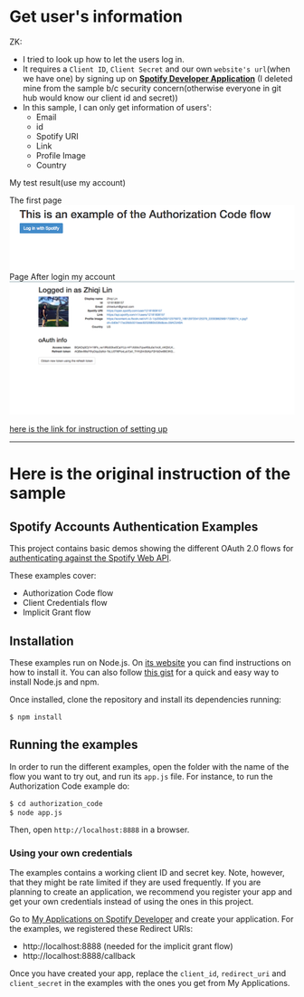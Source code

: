 # Get user's information
ZK: 

* I tried to look up how to let the users log in.
* It requires a `Client ID`, `Client Secret` and our own `website's url`(when we have one) by signing up on [**Spotify Developer Application**](https://developer.spotify.com/my-applications/#!/)
(I deleted mine from the sample b/c security concern(otherwise everyone in git hub would know our client id and secret))
* In this sample, I can only get information of users':
	* Email
	* id
	* Spotify URI
	* Link
	* Profile Image
	* Country

My test result(use my account)

The first page 
![the first page](https://raw.githubusercontent.com/ryukiri/info_201_final_project/master/test%20%20Authorization%20/pic/Screen%20Shot%202017-05-22%20at%202.49.54%20PM.png)
Page After login my account
![My test result(use my personal account)](https://raw.githubusercontent.com/ryukiri/info_201_final_project/master/test%20%20Authorization%20/pic/Screen%20Shot%202017-05-22%20at%202.47.44%20PM.png)

[here is the link for instruction of setting up](https://developer.spotify.com/web-api/tutorial/)




----------
# Here is the original instruction of the sample

## Spotify Accounts Authentication Examples

This project contains basic demos showing the different OAuth 2.0 flows for [authenticating against the Spotify Web API](https://developer.spotify.com/web-api/authorization-guide/).

These examples cover:

* Authorization Code flow
* Client Credentials flow
* Implicit Grant flow

## Installation

These examples run on Node.js. On [its website](http://www.nodejs.org/download/) you can find instructions on how to install it. You can also follow [this gist](https://gist.github.com/isaacs/579814) for a quick and easy way to install Node.js and npm.

Once installed, clone the repository and install its dependencies running:

    $ npm install

## Running the examples
In order to run the different examples, open the folder with the name of the flow you want to try out, and run its `app.js` file. For instance, to run the Authorization Code example do:

    $ cd authorization_code
    $ node app.js

Then, open `http://localhost:8888` in a browser.

### Using your own credentials
The examples contains a working client ID and secret key. Note, however, that they might be rate limited if they are used frequently. If you are planning to create an application, we recommend you register your app and get your own credentials instead of using the ones in this project.

Go to [My Applications on Spotify Developer](https://developer.spotify.com/my-applications) and create your application. For the examples, we registered these Redirect URIs:

* http://localhost:8888 (needed for the implicit grant flow)
* http://localhost:8888/callback

Once you have created your app, replace the `client_id`, `redirect_uri` and `client_secret` in the examples with the ones you get from My Applications.
